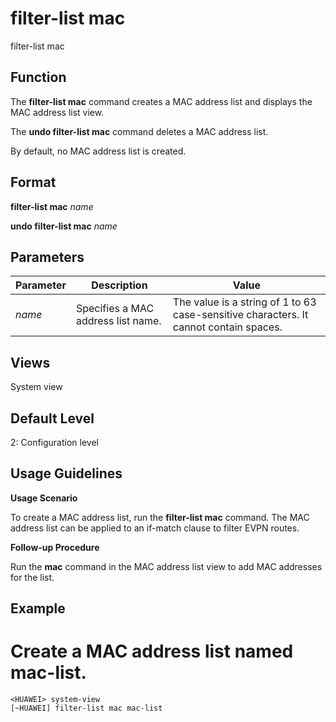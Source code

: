 filter-list mac
===============

filter-list mac

Function
--------



The **filter-list mac** command creates a MAC address list and displays the MAC address list view.

The **undo filter-list mac** command deletes a MAC address list.



By default, no MAC address list is created.


Format
------

**filter-list mac** *name*

**undo filter-list mac** *name*


Parameters
----------

| Parameter | Description | Value |
| --- | --- | --- |
| *name* | Specifies a MAC address list name. | The value is a string of 1 to 63 case-sensitive characters. It cannot contain spaces. |



Views
-----

System view


Default Level
-------------

2: Configuration level


Usage Guidelines
----------------

**Usage Scenario**



To create a MAC address list, run the **filter-list mac** command. The MAC address list can be applied to an if-match clause to filter EVPN routes.



**Follow-up Procedure**



Run the **mac** command in the MAC address list view to add MAC addresses for the list.




Example
-------

# Create a MAC address list named mac-list.
```
<HUAWEI> system-view
[~HUAWEI] filter-list mac mac-list

```